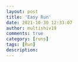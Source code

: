 ```yaml
---
layout: post
title: 'Easy Run'
date: 2021-10-30 12:33:07
author: multishiv19
comments: true
category: [runs]
tags: [Run]
description: 
---
```


<div width='100%' class='strava-embed-placeholder' data-embed-type='activity' data-embed-id='6189611953'></div>
<script src='https://strava-embeds.com/embed.js'></script>
